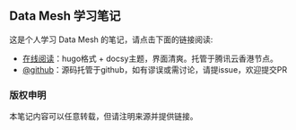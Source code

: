## Data Mesh 学习笔记

这是个人学习 Data Mesh 的笔记，请点击下面的链接阅读:

- [在线阅读](https://skyao.io/learning-datamesh/)：hugo格式 + docsy主题，界面清爽。托管于腾讯云香港节点。
- [@github](https://github.com/skyao/learning-datamesh/)：源码托管于github，如有谬误或需讨论，请提issue，欢迎提交PR

### 版权申明

本笔记内容可以任意转载，但请注明来源并提供链接。

